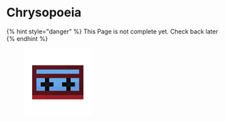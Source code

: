 # Chrysopoeia

{% hint style="danger" %}
This Page is not complete yet. Check back later
{% endhint %}

<figure><img src="https://github.com/ItsMePok/PFE/blob/wikiAssets/cassette/cassette_chrysopoeia.png?raw=true" alt=""><figcaption></figcaption></figure>
